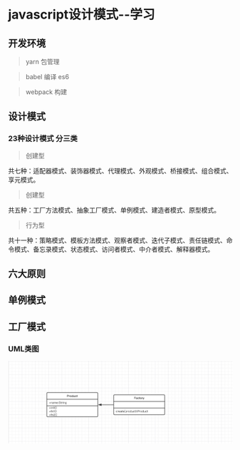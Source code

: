 # javascript设计模式--学习

## 开发环境
> yarn 包管理

> babel 编译  es6 

> webpack 构建

## 设计模式

### 23种设计模式 分三类
> 创建型

共七种：适配器模式、装饰器模式、代理模式、外观模式、桥接模式、组合模式、享元模式。
> 创建型

共五种：工厂方法模式、抽象工厂模式、单例模式、建造者模式、原型模式。

> 行为型

共十一种：策略模式、模板方法模式、观察者模式、迭代子模式、责任链模式、命令模式、备忘录模式、状态模式、访问者模式、中介者模式、解释器模式。

## 六大原则

## 单例模式
## 工厂模式

### UML类图 
![工厂模式](./images/UML_工厂模式.jpg)
